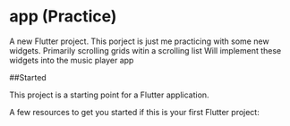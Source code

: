 # app (Practice)

A new Flutter project.
This porject is just me practicing with some new widgets.
Primarily scrolling grids witin a scrolling list 
Will implement these widgets into the music player app

##Started

This project is a starting point for a Flutter application.

A few resources to get you started if this is your first Flutter project:

